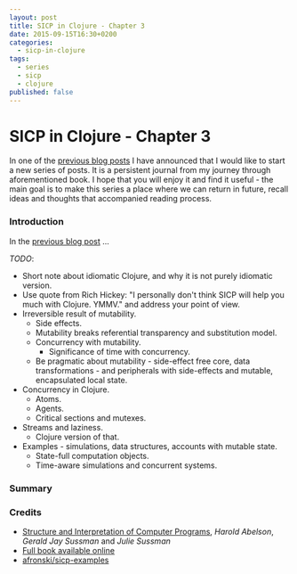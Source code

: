 ```yaml
---
layout: post
title: SICP in Clojure - Chapter 3
date: 2015-09-15T16:30+0200
categories:
  - sicp-in-clojure
tags:
  - series
  - sicp
  - clojure
published: false
---
```


# SICP in Clojure - Chapter 3

<quote class="disclaimer">In one of the <a href="http://www.afronski.pl/books-that-changed-my-career/2015/06/01/books-that-changed-my-career-structure-and-interpretation-of-computer-programs.html">previous blog posts</a> I have announced that I would like to start a new series of posts. It is a persistent journal from my journey through aforementioned book. I hope that you will enjoy it and find it useful - the main goal is to make this series a place where we can return in future, recall ideas and thoughts that accompanied reading process.</quote>

### Introduction

In the [previous blog post](http://www.afronski.pl/sicp-in-clojure/2015/06/04/sicp-in-clojure-chapter-2.html) ...

*TODO*:

- Short note about idiomatic Clojure, and why it is not purely idiomatic version.
- Use quote from Rich Hickey: "I personally don't think SICP will help you much with Clojure. YMMV." and address your point of view.
- Irreversible result of mutability.
  - Side effects.
  - Mutability breaks referential transparency and substitution model.
  - Concurrency with mutability.
    - Significance of time with concurrency.
  - Be pragmatic about mutability - side-effect free core, data transformations - and peripherals with side-effects and mutable, encapsulated local state.
- Concurrency in Clojure.
  - Atoms.
  - Agents.
  - Critical sections and mutexes.
- Streams and laziness.
  - Clojure version of that.
- Examples - simulations, data structures, accounts with mutable state.
  - State-full computation objects.
  - Time-aware simulations and concurrent systems.

### Summary

### Credits

- [Structure and Interpretation of Computer Programs](http://mitpress.mit.edu/books/structure-and-interpretation-computer-programs), *Harold Abelson*, *Gerald Jay Sussman* and *Julie Sussman*
- [Full book available online](https://mitpress.mit.edu/sicp/full-text/book/book.html)
- [afronski/sicp-examples](https://github.com/afronski/sicp-examples)
